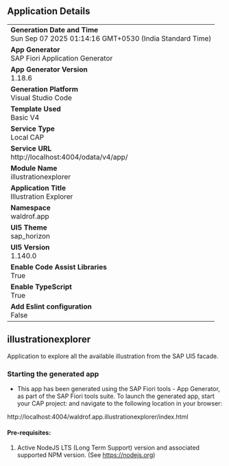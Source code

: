 ## Application Details
|               |
| ------------- |
|**Generation Date and Time**<br>Sun Sep 07 2025 01:14:16 GMT+0530 (India Standard Time)|
|**App Generator**<br>SAP Fiori Application Generator|
|**App Generator Version**<br>1.18.6|
|**Generation Platform**<br>Visual Studio Code|
|**Template Used**<br>Basic V4|
|**Service Type**<br>Local CAP|
|**Service URL**<br>http://localhost:4004/odata/v4/app/|
|**Module Name**<br>illustrationexplorer|
|**Application Title**<br>Illustration Explorer|
|**Namespace**<br>waldrof.app|
|**UI5 Theme**<br>sap_horizon|
|**UI5 Version**<br>1.140.0|
|**Enable Code Assist Libraries**<br>True|
|**Enable TypeScript**<br>True|
|**Add Eslint configuration**<br>False|

## illustrationexplorer

Application to explore all the available illustration from the SAP UI5 facade.

### Starting the generated app

-   This app has been generated using the SAP Fiori tools - App Generator, as part of the SAP Fiori tools suite.  To launch the generated app, start your CAP project:  and navigate to the following location in your browser:

http://localhost:4004/waldrof.app.illustrationexplorer/index.html

#### Pre-requisites:

1. Active NodeJS LTS (Long Term Support) version and associated supported NPM version.  (See https://nodejs.org)


